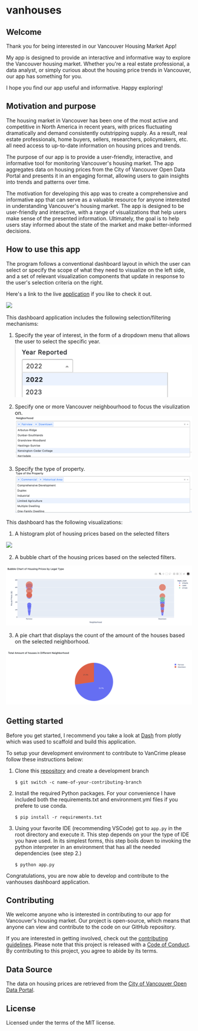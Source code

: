 # vanhouses

## Welcome

Thank you for being interested in our Vancouver Housing Market App!

My app is designed to provide an interactive and informative way to explore the Vancouver housing market. Whether you're a real estate professional, a data analyst, or simply curious about the housing price trends in Vancouver, our app has something for you.

I hope you find our app useful and informative. Happy exploring!

## Motivation and purpose

The housing market in Vancouver has been one of the most active and competitive in North America in recent years, with prices fluctuating dramatically and demand consistently outstripping supply. As a result, real estate professionals, home buyers, sellers, researchers, policymakers, etc. all need access to up-to-date information on housing prices and trends.

The purpose of our app is to provide a user-friendly, interactive, and informative tool for monitoring Vancouver's housing market. The app aggregates data on housing prices from the City of Vancouver Open Data Portal and presents it in an engaging format, allowing users to gain insights into trends and patterns over time.

The motivation for developing this app was to create a comprehensive and informative app that can serve as a valuable resource for anyone interested in understanding Vancouver's housing market. The app is designed to be user-friendly and interactive, with a range of visualizations that help users make sense of the presented information. Ultimately, the goal is to help users stay informed about the state of the market and make better-informed decisions.


## How to use this app

The program follows a conventional dashboard layout in which the user can select or specify the scope of what they need to visualize on the left side, and a set of relevant visualization components that update in response to the user's selection criteria on the right.

Here's a link to the live [application](https://vanhouses-dash-n2zj.onrender.com) if you like to check it out.

![](interface.png)

This dashboard application includes the following selection/filtering mechanisms:

1. Specify the year of interest, in the form of a dropdown menu that allows the user to select the specific year.
![](img/year_dd.png)

2. Specify one or more Vancouver neighbourhood to focus the visulization on.
![](img/neighborhood_dd.png)

3. Specify the type of property.
![](img/property_type_dd.png)


This dashboard has the following visualizations:

1. A histogram plot of housing prices based on the selected filters

![](img/hs.png)

2. A bubble chart of the housing prices based on the selected filters. 

![](img/bc.png)

3. A pie chart that displays the count of the amount of the houses based on the selected neighborhood.

![](img/pc.png)



## Getting started

Before you get started, I recommend you take a look at [Dash](https://dash.plotly.com/) from plotly which was used to scaffold and build this application. 

To setup your development environment to contribute to VanCrime please follow these instructions below:

1.  Clone this [repository](https://github.com/zchen156/vanhouses) and create a development branch

    ``` console
    $ git switch -c name-of-your-contributing-branch
    ```
2.  Install the required Python packages. For your convenience I have included both the requirements.txt and environment.yml files if you prefere to use conda.
    
    ``` console
    $ pip install -r requirements.txt
    ```

3.  Using your favorite IDE (recommending VSCode) got to `app.py` in the root directory and execute it. This step depends on your the type of IDE you have used. In its simplest forms, this step boils down to invoking the python interpreter in an environment that has all the needed dependencies (see step 2.)

    ``` console
    $ python app.py
    ```

Congratulations, you are now able to develop and contribute to the vanhouses dashboard application. 


## Contributing

We welcome anyone who is interested in contributing to our app for Vancouver's housing market. Our project is open-source, which means that anyone can view and contribute to the code on our GitHub repository.

If you are interested in getting involved, check out the [contributing guidelines](CONTRIBUTING.md). Please note that this project is released with a [Code of Conduct](CODE_OF_CONDUCT.md). By contributing to this project, you agree to abide by its terms.


## Data Source

The data on housing prices are retrieved from the [City of Vancouver Open Data Portal](https://opendata.vancouver.ca/explore/dataset/property-tax-report/table/?sort=-tax_assessment_year).

## License

Licensed under the terms of the MIT license.
